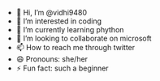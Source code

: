 - 👋 Hi, I’m @vidhi9480
- 👀 I’m interested in coding
- 🌱 I’m currently learning phython
- 💞️ I’m looking to collaborate on microsoft
- 📫 How to reach me through twitter
- 😄 Pronouns: she/her
- ⚡ Fun fact: such a beginner

<!---
vidhi9480/vidhi9480 is a ✨ special ✨ repository because its `README.md` (this file) appears on your GitHub profile.
You can click the Preview link to take a look at your changes.
--->
